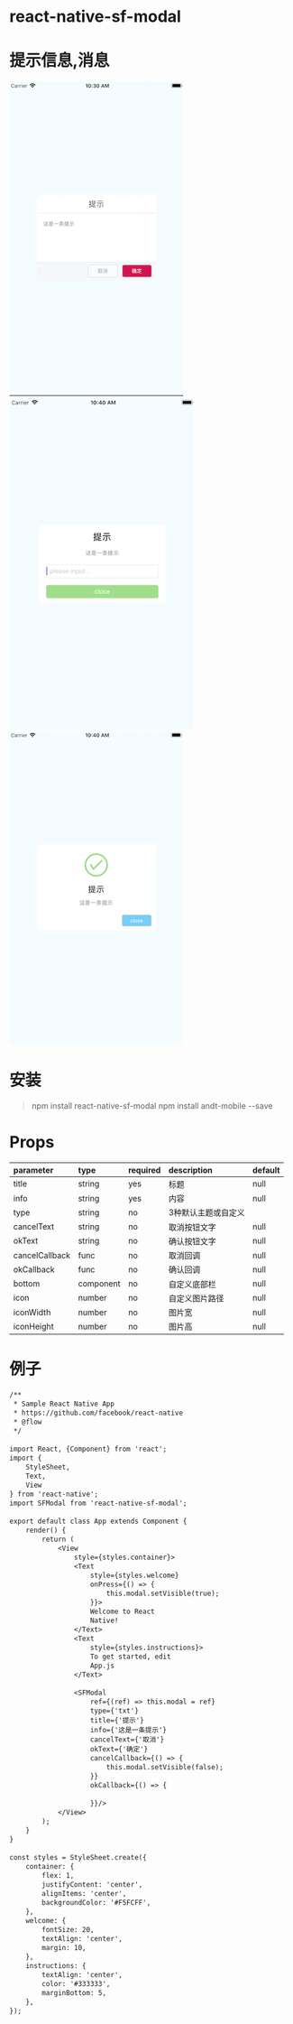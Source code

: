 # react-native-sf-modal

# 提示信息,消息

![show](./1.png) 
![show](./2.png)
![show](./3.png)

# 安装
> npm install react-native-sf-modal
> npm install andt-mobile --save

# Props
|  parameter  |  type  |  required  |   description  |  default  |
|:-----|:-----|:-----|:-----|:-----|
|title|string|yes|标题|null|
|info|string|yes|内容|null|
|type|string|no|3种默认主题或自定义|
|cancelText|string|no|取消按钮文字|null|
|okText|string|no|确认按钮文字|null|
|cancelCallback|func|no|取消回调|null|
|okCallback|func|no|确认回调|null|
|bottom|component|no|自定义底部栏|null|
|icon|number|no|自定义图片路径|null|
|iconWidth|number|no|图片宽|null|
|iconHeight|number|no|图片高|null|

# 例子
```
/**
 * Sample React Native App
 * https://github.com/facebook/react-native
 * @flow
 */

import React, {Component} from 'react';
import {
    StyleSheet,
    Text,
    View
} from 'react-native';
import SFModal from 'react-native-sf-modal';

export default class App extends Component {
    render() {
        return (
            <View
                style={styles.container}>
                <Text
                    style={styles.welcome}
                    onPress={() => {
                        this.modal.setVisible(true);
                    }}>
                    Welcome to React
                    Native!
                </Text>
                <Text
                    style={styles.instructions}>
                    To get started, edit
                    App.js
                </Text>

                <SFModal
                    ref={(ref) => this.modal = ref}
                    type={'txt'}
                    title={'提示'}
                    info={'这是一条提示'}
                    cancelText={'取消'}
                    okText={'确定'}
                    cancelCallback={() => {
                        this.modal.setVisible(false);
                    }}
                    okCallback={() => {

                    }}/>
            </View>
        );
    }
}

const styles = StyleSheet.create({
    container: {
        flex: 1,
        justifyContent: 'center',
        alignItems: 'center',
        backgroundColor: '#F5FCFF',
    },
    welcome: {
        fontSize: 20,
        textAlign: 'center',
        margin: 10,
    },
    instructions: {
        textAlign: 'center',
        color: '#333333',
        marginBottom: 5,
    },
});


```

